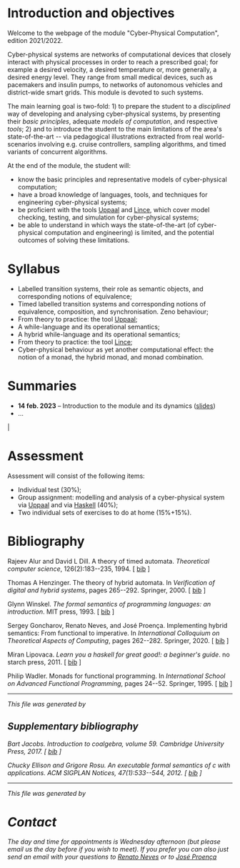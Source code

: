 # Introduction and objectives

Welcome to the webpage of the module "Cyber-Physical Computation",
edition 2021/2022.

Cyber-physical systems are networks of computational devices that
closely interact with physical processes in order to reach a
prescribed goal; for example a desired velocity, a desired temperature
or, more generally, a desired energy level. They range from small
medical devices, such as pacemakers and insulin pumps, to networks of
autonomous vehicles and district-wide smart grids. This module is
devoted to such systems.

The main learning goal is two-fold: 1) to prepare the student to a
*disciplined* way of developing and analysing cyber-physical systems,
by presenting their *basic principles*, adequate *models of
computation*, and respective *tools*; 2) and to introduce the student
to the main limitations of the area's state-of-the-art 
-- via pedagogical illustrations extracted from real world-scenarios
involving e.g. cruise controllers, sampling algorithms, and timed
variants of concurrent algorithms.

At the end of the module, the student will:

+ know the basic principles and representative models of
  cyber-physical computation;
+ have a broad knowledge of languages, tools, and techniques for
  engineering cyber-physical systems;
+ be proficient with the tools [Uppaal]([http://www.uppaal.org/]) and [Lince]([http://arcatools.org/assets/index.html#arcatools]), which cover model
  checking, testing, and simulation for cyber-physical systems;
+ be able to understand in which ways the state-of-the-art (of
  cyber-physical computation and engineering) is limited, and 
  the potential outcomes of solving these limitations.

# Syllabus

+ Labelled transition systems, their role as semantic objects, and
  corresponding notions of equivalence;
+ Timed labelled transition systems and corresponding notions of
  equivalence, composition, and synchronisation. Zeno behaviour;
+ From theory to practice: the tool [Uppaal]([http://www.uppaal.org/]);
+ A while-language and its operational semantics;
+ A hybrid while-language and its operational semantics;
+ From theory to practice: the tool [Lince]([http://arcatools.org/assets/index.html#arcatools]);
+ Cyber-physical behaviour as yet another computational effect: the
  notion of a monad, the hybrid monad, and monad combination.
  
# Summaries

  - __14 feb. 2023__ – Introduction to the module and its dynamics ([slides](slides/1-intro.pdf))
  - ...



<!--
| 16 Feb. 2023 | Introduction to the module and its dynamics ([slides/1-intro.pdf](slides))|
| 23 Feb. 2022 | Labelled transition systems and their role as semantics objects. The Calculus of Communicating Systems [file:transitionSystems.pdf]([)lides]) |
| 25 Feb. 2022 | The semantics of CCS [file:transitionSystems.pdf]([)lides]). Exercises.                                                                       |
| 02 Mar. 2022 | Observational Behaviour and Observational Equivalence  [file:transitionSystems.pdf]([)lides])                                                 |
| 04 Mar. 2022 | Continuation of the previous lecture. Exercises  [file:transitionSystems.pdf]([)lides])                                                       |
| 09 Mar. 2022 | Introduction to timed automata [file:timedAutomata/timed-automata.pdf]((lides).)]                                                                        |
| 11 Mar. 2022 | Continuation of the previous lecture. Exercises  [file:timedAutomata/timed-automata.pdf]((lides)]).                                                      |
| 16 Mar. 2022 | Observational equivalence for timed automata  [file:timedAutomata/timed-automata.pdf]((lides)]).                                                         |
| 18 Mar. 2022 | Introduction to Uppaal.                                                                                         |
| 23 Mar. 2022 | Extra features of Uppaal. The logic CTL and its application to the verification of Timed Systems [file:timed-automata2.pdf]((lides)]).      |
| 25 Mar. 2022 | Tackling the adventurers' problem with Uppaal [file:Adventurers/adventurers.pdf]((description o the problem)]).                                     |
| 30 Mar. 2022 | Continuation of the previous lecture.                                                                           |
| 06 Apr. 2022 | Recalling Haskell [file:lectureCPC.hs]((ile)]).                   -->                                                                     |


# Assessment

Assessment will consist of the following items:

+ Individual test (30%);
+ Group assignment: modelling and analysis of a cyber-physical system
  via [Uppaal]([http://www.uppaal.org/]) and via [Haskell]([https://www.haskell.org/]) (40%);
+ Two individual sets of exercises to do at home (15%+15%).


# Bibliography

<p><a name="alur1994theory"></a>
Rajeev Alur and David&nbsp;L Dill.
 A theory of timed automata.
 <em>Theoretical computer science</em>, 126(2):183--235, 1994.
[&nbsp;<a href="bib/biblioCPC_bib.html#alur1994theory">bib</a>&nbsp;]
</p>

<p><a name="henzinger2000theory"></a>
Thomas&nbsp;A Henzinger.
 The theory of hybrid automata.
 In <em>Verification of digital and hybrid systems</em>, pages 265--292.
  Springer, 2000.
[&nbsp;<a href="bib/biblioCPC_bib.html#henzinger2000theory">bib</a>&nbsp;]
</p>

<p><a name="winskel1993formal"></a>
Glynn Winskel.
 <em>The formal semantics of programming languages: an introduction</em>.
 MIT press, 1993.
[&nbsp;<a href="bib/biblioCPC_bib.html#winskel1993formal">bib</a>&nbsp;]
</p>

<p><a name="goncharov2020implementing"></a>
Sergey Goncharov, Renato Neves, and Jos&eacute; Proen&ccedil;a.
 Implementing hybrid semantics: From functional to imperative.
 In <em>International Colloquium on Theoretical Aspects of
  Computing</em>, pages 262--282. Springer, 2020.
[&nbsp;<a href="bib/biblioCPC_bib.html#goncharov2020implementing">bib</a>&nbsp;]
</p>

<p><a name="lipovaca2011learn"></a>
Miran Lipovaca.
 <em>Learn you a haskell for great good!: a beginner's guide</em>.
 no starch press, 2011.
[&nbsp;<a href="bib/biblioCPC_bib.html#lipovaca2011learn">bib</a>&nbsp;]
</p>

<p><a name="wadler1995monads"></a>
Philip Wadler.
 Monads for functional programming.
 In <em>International School on Advanced Functional Programming</em>,
  pages 24--52. Springer, 1995.
[&nbsp;<a href="bib/biblioCPC_bib.html#wadler1995monads">bib</a>&nbsp;]
</p><hr><p><em>This file was generated by
<!-- <a href="http://www.lri.fr/~filliatr/bibtex2html/">bibtex2html</a> 1.99.</em></p> -->

## Supplementary bibliography

<p><a name="jacobs2017introduction"></a>
Bart Jacobs.
 <em>Introduction to coalgebra</em>, volume&nbsp;59.
 Cambridge University Press, 2017.
[&nbsp;<a href="bib/sup_bib.html#jacobs2017introduction">bib</a>&nbsp;]
</p>

<p><a name="ellison2012executable"></a>
Chucky Ellison and Grigore Rosu.
 An executable formal semantics of c with applications.
 <em>ACM SIGPLAN Notices</em>, 47(1):533--544, 2012.
[&nbsp;<a href="bib/sup_bib.html#ellison2012executable">bib</a>&nbsp;]
</p><hr><p><em>This file was generated by
<!-- <a href="http://www.lri.fr/~filliatr/bibtex2html/">bibtex2html</a> 1.99.</em></p> -->

   
# Contact

The day and time for _appointments_ is Wednesday afternoon (but please
email us the day before if you wish to meet). If you prefer you
can also just send an email with your questions to [Renato Neves](mailto:nevrenato@di.uminho.pt) or to [José Proença](mailto:pro@isep.ipp.pt)
